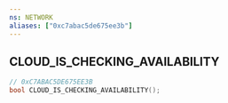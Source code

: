 ```yaml
---
ns: NETWORK
aliases: ["0xc7abac5de675ee3b"]
---
```

## CLOUD_IS_CHECKING_AVAILABILITY

```c
// 0xC7ABAC5DE675EE3B
bool CLOUD_IS_CHECKING_AVAILABILITY();
```
